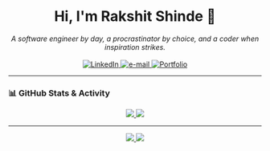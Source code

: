 <h1 align="center">Hi, I'm Rakshit Shinde 👋</h1>
<p align="center">
  <i> A software engineer by day, a procrastinator by choice, and a coder when inspiration strikes. </i>
    <br>
    <br>
    <a href="https://www.linkedin.com/in/rakshit-shinde">
        <img src="https://custom-icon-badges.demolab.com/badge/LinkedIn-0A66C2?logo=linkedin-white&logoColor=fff" alt="LinkedIn">
    </a>
    <a href="mailto:rakshitshinde.work@gmail.com">
        <img src="https://img.shields.io/badge/Gmail-D14836?logo=gmail&logoColor=white" alt="e-mail">
    </a>
    <a href="https://dev2th3core.site">
        <img src="https://img.shields.io/badge/Portfolio-00B0B9?style=flat-square&logo=appveyor&logoColor=white" alt="Portfolio">
    </a>
</p>

---

### 📊 GitHub Stats & Activity
<p align="center">

<a href="https://github.com/wervlad">
    <img src="https://github-readme-stats.vercel.app/api?username=Dev2th3Core&show_icons=true&count_private=true&hide=prs&theme=radical" />
</a>
<a href="https://github.com/wervlad">
    <img src="https://github-readme-stats.vercel.app/api/top-langs/?username=Dev2th3Core&layout=compact&theme=radical" />
</a>
</p>
<hr>
<p align="center">

<a href="https://github.com/wervlad">
    <img src="https://github-readme-streak-stats.herokuapp.com/?user=Dev2th3Core&hide_border=true&card_width=338&theme=transparent" />
</a>

<a href="https://github.com/wervlad">
    <img src="http://github-profile-summary-cards.vercel.app/api/cards/stats?username=Dev2th3Core&theme=transparent" />
</a>
</p>

